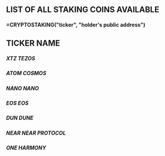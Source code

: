 ## LIST OF ALL STAKING COINS AVAILABLE

#### =CRYPTOSTAKING("ticker", "holder's public address")

## TICKER	NAME
##### XTZ TEZOS
##### ATOM COSMOS
##### NANO NANO
##### EOS EOS
##### DUN DUNE
##### NEAR NEAR PROTOCOL
##### ONE HARMONY
